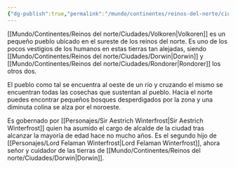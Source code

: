 ```yaml
---
{"dg-publish":true,"permalink":"/mundo/continentes/reinos-del-norte/ciudades/volkoren/"}
---
```


[[Mundo/Continentes/Reinos del norte/Ciudades/Volkoren\|Volkoren]] es un pequeño pueblo ubicado en el sureste de los reinos del norte. Es uno de los pocos vestigios de los humanos en estas tierras tan alejadas, siendo [[Mundo/Continentes/Reinos del norte/Ciudades/Dorwin\|Dorwin]] y [[Mundo/Continentes/Reinos del norte/Ciudades/Rondorer\|Rondorer]] los otros dos. 

El pueblo como tal se encuentra al oeste de un río y cruzando el mismo se encuentran todas las cosechas que sustentan al pueblo. Hacia el norte puedes encontrar pequeños bosques desperdigados por la zona y una diminuta colina se alza por el noroeste. 

Es gobernado por [[Personajes/Sir Aestrich Winterfrost\|Sir Aestrich Winterfrost]] quien ha asumido el cargo de alcalde de la ciudad tras alcanzar la mayoría de edad hace no mucho años. Es el segundo hijo de [[Personajes/Lord Felaman Winterfrost\|Lord Felaman Winterfrost]], ahora señor y cuidador de las tierras de [[Mundo/Continentes/Reinos del norte/Ciudades/Dorwin\|Dorwin]].  